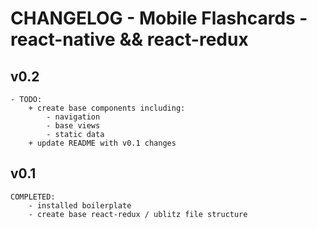 # CHANGELOG - Mobile Flashcards - react-native && react-redux  

## v0.2
	- TODO:
		+ create base components including:
			- navigation
			- base views
			- static data
		+ update README with v0.1 changes

## v0.1 
	COMPLETED:
		- installed boilerplate
		- create base react-redux / ublitz file structure